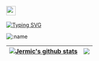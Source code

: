 <!--
**Jermic/Jermic** is a ✨ _special_ ✨ repository because its `README.md` (this file) appears on your GitHub profile.

Here are some ideas to get you started:

- 🔭 I’m currently working on ...
- 🌱 I’m currently learning ...
- 👯 I’m looking to collaborate on ...
- 🤔 I’m looking for help with ...
- 💬 Ask me about ...
- 📫 How to reach me: ...
- 😄 Pronouns: ...
- ⚡ Fun fact: ...
-->

<!--
<img align="right" src="https://github-readme-stats.vercel.app/api?username=Jermic&show_icons=true&icon_color=CE1D2D&text_color=718096&bg_color=00000000&hide_title=true&hide_border=true" />
<img src="https://profile-counter.glitch.me/Jermic/count.svg">
-->
<a href="https://github.com/Jermic"><img src="https://media.giphy.com/media/hvRJCLFzcasrR4ia7z/giphy.gif" width="25px"></a>
<br></br>
[![Typing SVG](https://readme-typing-svg.herokuapp.com?font=Fira+Code&pause=1000&random=false&width=435&lines=Hi+I'm+Jermic)](https://git.io/typing-svg)

<p align="left"> 
<img src="https://count.getloli.com/get/@:Jermic" alt=":name" />
</p>

| <a href="https://github.com/jermic"><img align="center" src="https://github-readme-stats.vercel.app/api?username=Jermic&show_icons=true&icon_color=CE1D2D&text_color=718096&bg_color=00000000&hide_title=true&hide_border=true" alt="Jermic's github stats" /></a> | <img align="center" src="https://github-readme-stats.vercel.app/api/top-langs/?username=Jermic&layout=compact&theme=buefy&hide_border=true&title_color=8E354A&text_color=616138&icon_color=8E354A" /> |
| ------------------------------------------------------------ | ------------------------------------------------------------ |

